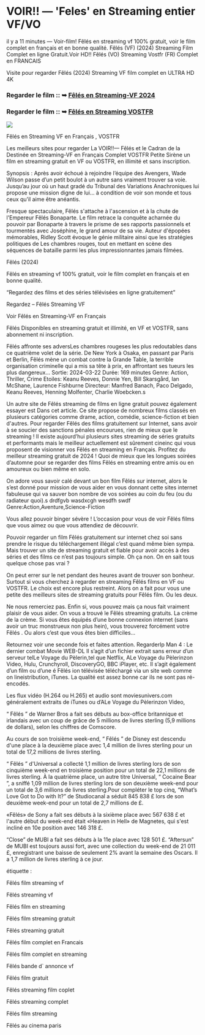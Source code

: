 # VOIR!! — 'Feles' en Streaming entier VF/VO

il y a 11 minutes — Voir-film! Fêlés en streaming vf 100% gratuit, voir le film complet en français et en bonne qualité. Fêlés (VF) (2024) Streaming Film Complet en ligne Gratuit.Voir HD!! Fêlés (VO) Streaming Vostfr (FR) Complet en FRANCAIS

Visite pour regarder Fêlés (2024) Streaming VF film complet en ULTRA HD 4K

### Regarder le film :: ➥ [Fêlés en Streaming-VF 2024](https://cinemon.fun/fr/movie/1310042/feles)

### Regarder le film :: ➥ [Fêlés en Streaming VOSTFR](https://cinemon.fun/fr/movie/1310042/feles)

<p dir="auto"><a href="https://cinemon.fun/fr/movie/1310042/feles" title="Jouer" rel="nofollow"><img src="https://i.imgur.com/jhNGoEt.gif" style="max-width: 100%;"></a></p>

Fêlés en Streaming VF en Français , VOSTFR

Les meilleurs sites pour regarder La VOIR!!— Fêlés et le Cadran de la Destinée en Streaming-VF en Français Complet VOSTFR Petite Sirène un film en streaming gratuit en VF ou VOSTFR, en illimité et sans inscription.

Synopsis : Après avoir échoué à rejoindre l’équipe des Avengers, Wade Wilson passe d’un petit boulot à un autre sans vraiment trouver sa voie. Jusqu’au jour où un haut gradé du Tribunal des Variations Anachroniques lui propose une mission digne de lui… à condition de voir son monde et tous ceux qu’il aime être anéantis.

Fresque spectaculaire, Fêlés s'attache à l'ascension et à la chute de l'Empereur Fêlés Bonaparte. Le film retrace la conquête acharnée du pouvoir par Bonaparte à travers le prisme de ses rapports passionnels et tourmentés avec Joséphine, le grand amour de sa vie. Auteur d'épopées mémorables, Ridley Scott évoque le génie militaire ainsi que les stratégies politiques de Les chambres rouges, tout en mettant en scène des séquences de bataille parmi les plus impressionnantes jamais filmées.

Fêlés (2024)

Fêlés en streaming vf 100% gratuit, voir le film complet en français et en bonne qualité.

“Regardez des films et des séries télévisées en ligne gratuitement”

Regardez – Fêlés Streaming VF

Voir Fêlés en Streaming-VF en Français

Fêlés Disponibles en streaming gratuit et illimité, en VF et VOSTFR, sans abonnement ni inscription.

Fêlés affronte ses adversLes chambres rougeses les plus redoutables dans ce quatrième volet de la série. De New York à Osaka, en passant par Paris et Berlin, Fêlés mène un combat contre la Grande Table, la terrible organisation criminelle qui a mis sa tête à prix, en affrontant ses tueurs les plus dangereux... Sortie: 2024-03-22 Durée: 169 minutes Genre: Action, Thriller, Crime Etoiles: Keanu Reeves, Donnie Yen, Bill Skarsgård, Ian McShane, Laurence Fishburne Directeur: Manfred Banach, Paco Delgado, Keanu Reeves, Henning Molfenter, Charlie Woebcken.s

Un autre site de Fêlés streaming de films en ligne gratuit pouvez également essayer est Dans cet article. Ce site propose de nombreux films classés en plusieurs catégories comme drame, action, comédie, science-fiction et bien d'autres. Pour regarder Fêlés des films gratuitement sur Internet, sans avoir à se soucier des sanctions pénales encourues, rien de mieux que le streaming ! Il existe aujourd’hui plusieurs sites streaming de séries gratuits et performants mais le meilleur actuellement est sûrement cineinc qui vous proposent de visionner vos Fêlés en streaming en Français. Profitez du meilleur streaming gratuit de 2024 ! Quoi de mieux que les longues soirées d’automne pour se regarder des films Fêlés en streaming entre amis ou en amoureux ou bien même en solo.

On adore vous savoir calé devant un bon film Fêlés sur internet, alors le s’est donné pour mission de vous aider en vous donnant cette sites internet fabuleuse qui va sauver bon nombre de vos soirées au coin du feu (ou du radiateur quoi).s drdfgvb wasdxcgh wesdfh swdf Genre:Action,Aventure,Science-Fiction

Vous allez pouvoir binger sévère ! L’occasion pour vous de voir Fêlés films que vous aimez ou que vous attendiez de découvrir.

Pouvoir regarder un film Fêlés gratuitement sur internet chez soi sans prendre le risque du téléchargement illégal c’est quand même bien sympa. Mais trouver un site de streaming gratuit et fiable pour avoir accès à des séries et des films ce n’est pas toujours simple. Oh ça non. On en sait tous quelque chose pas vrai ?

On peut errer sur le net pendant des heures avant de trouver son bonheur. Surtout si vous cherchez à regarder en streaming Fêlés films en VF ou VOSTFR. Le choix est encore plus restreint. Alors on a fait pour vous une petite des meilleurs sites de streaming gratuits pour Fêlés film. Ou les deux.

Ne nous remerciez pas. Enfin si, vous pouvez mais ça nous fait vraiment plaisir de vous aider. On vous a trouvé le Fêlés streaming gratuits. La crème de la crème. Si vous êtes équipés d’une bonne connexion internet (sans avoir un truc monstrueux non plus hein), vous trouverez forcément votre Fêlés . Ou alors c’est que vous êtes bien difficiles…

Retournez voir une seconde fois et faites attention. RegarderIp Man 4 : Le dernier combat Movie WEB-DL Il s’agit d’un fichier extrait sans erreur d’un serveur telLe Voyage du Pèlerin,tel que Netflix, ALe Voyage du Pèlerinzon Video, Hulu, Crunchyroll, DiscoveryGO, BBC iPlayer, etc. Il s’agit également d’un film ou d’une é Fêlés ion télévisée téléchargé via un site web comme on lineistribution, iTunes. La qualité est assez bonne car ils ne sont pas ré-encodés.

Les flux vidéo (H.264 ou H.265) et audio sont moviesunivers.com généralement extraits de iTunes ou d’ALe Voyage du Pèlerinzon Video,

“ Fêlés ” de Warner Bros a fait ses débuts au box-office britannique et irlandais avec un coup de grâce de 5 millions de livres sterling (5,9 millions de dollars), selon les chiffres de Comscore.

Au cours de son troisième week-end, “ Fêlés ” de Disney est descendu d'une place à la deuxième place avec 1,4 million de livres sterling pour un total de 17,2 millions de livres sterling.

“ Fêlés ” d'Universal a collecté 1,1 million de livres sterling lors de son cinquième week-end en troisième position pour un total de 22,1 millions de livres sterling. À la quatrième place, un autre titre Universal, “ Cocaine Bear ”, a sniffé 1,09 million de livres sterling lors de son deuxième week-end pour un total de 3,6 millions de livres sterling.Pour compléter le top cinq, “What’s Love Got to Do with It?” de Studiocanal a séduit 845 838 £ lors de son deuxième week-end pour un total de 2,7 millions de £.

«Fêlés» de Sony a fait ses débuts à la sixième place avec 567 638 £ et l'autre début du week-end était «Heaven in Hell» de Magnetes, qui s'est incliné en 10e position avec 146 318 £.

“Close” de MUBI a fait ses débuts à la 11e place avec 128 501 £. “Aftersun” de MUBI est toujours aussi fort, avec une collection du week-end de 21 011 £, enregistrant une baisse de seulement 2% avant la semaine des Oscars. Il a 1,7 million de livres sterling à ce jour.

étiquette :

Fêlés film streaming vf

Fêlés streaming vf

Fêlés film en streaming

Fêlés film streaming gratuit

Fêlés streaming gratuit

Fêlés film complet en Francais

Fêlés film complet en streaming

Fêlés bande d` annonce vf

Fêlés film gratuit

Fêlés streaming film coplet

Fêlés streaming complet

Fêlés film streaming

Fêlés au cinema paris
